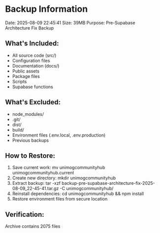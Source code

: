 # Backup Information
Date: 2025-08-09 22:45:41
Size: 39MB
Purpose: Pre-Supabase Architecture Fix Backup

## What's Included:
- All source code (src/)
- Configuration files
- Documentation (docs/)
- Public assets
- Package files
- Scripts
- Supabase functions

## What's Excluded:
- node_modules/
- .git/
- dist/
- build/
- Environment files (.env.local, .env.production)
- Previous backups

## How to Restore:
1. Save current work: mv unimogcommunityhub unimogcommunityhub.current
2. Create new directory: mkdir unimogcommunityhub
3. Extract backup: tar -xzf backup-pre-supabase-architecture-fix-2025-08-09_22-45-41.tar.gz -C unimogcommunityhub/
4. Reinstall dependencies: cd unimogcommunityhub && npm install
5. Restore environment files from secure location

## Verification:
Archive contains     2075 files
